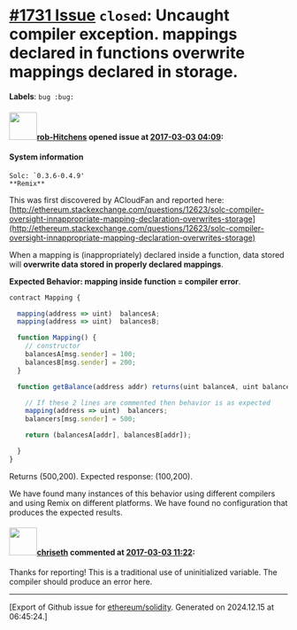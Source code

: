 # [\#1731 Issue](https://github.com/ethereum/solidity/issues/1731) `closed`: Uncaught compiler exception. mappings declared in functions overwrite mappings declared in storage.
**Labels**: `bug :bug:`


#### <img src="https://avatars.githubusercontent.com/u/26111999?u=e98df8fde4a262dc60f49ec556098b91eefbd209&v=4" width="50">[rob-Hitchens](https://github.com/rob-Hitchens) opened issue at [2017-03-03 04:09](https://github.com/ethereum/solidity/issues/1731):

#### System information
``````
Solc: `0.3.6-0.4.9'
**Remix**
``````
This was first discovered by ACloudFan and reported here: [http://ethereum.stackexchange.com/questions/12623/solc-compiler-oversight-innappropriate-mapping-declaration-overwrites-storage](http://ethereum.stackexchange.com/questions/12623/solc-compiler-oversight-innappropriate-mapping-declaration-overwrites-storage)

When a mapping is (inappropriately) declared inside a function, data stored will **overwrite data stored in properly declared mappings**. 

**Expected Behavior: mapping inside function = compiler error**. 

```js
contract Mapping {

  mapping(address => uint)  balancesA;
  mapping(address => uint)  balancesB;

  function Mapping() {
    // constructor
    balancesA[msg.sender] = 100;
    balancesB[msg.sender] = 200;
  }

  function getBalance(address addr) returns(uint balanceA, uint balanceB) {

    // If these 2 lines are commented then behavior is as expected
    mapping(address => uint)  balancers;
    balancers[msg.sender] = 500;

    return (balancesA[addr], balancesB[addr]);

  }
}
```

Returns (500,200).  Expected response: (100,200). 

We have found many instances of this behavior using different compilers and using Remix on different platforms. We have found no configuration that produces the expected results. 


#### <img src="https://avatars.githubusercontent.com/u/9073706?v=4" width="50">[chriseth](https://github.com/chriseth) commented at [2017-03-03 11:22](https://github.com/ethereum/solidity/issues/1731#issuecomment-283930259):

Thanks for reporting! This is a traditional use of uninitialized variable. The compiler should produce an error here.


-------------------------------------------------------------------------------



[Export of Github issue for [ethereum/solidity](https://github.com/ethereum/solidity). Generated on 2024.12.15 at 06:45:24.]
